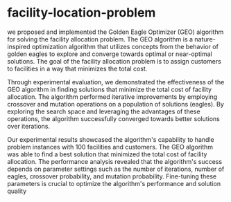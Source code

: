# facility-location-problem
we proposed and implemented the Golden Eagle Optimizer (GEO) algorithm for solving the facility allocation problem. 
The GEO algorithm is a nature-inspired optimization algorithm that utilizes concepts from the behavior of golden eagles to explore and converge towards optimal or near-optimal solutions. The goal of the facility allocation problem is to assign customers to facilities in a way that minimizes the total cost.

Through experimental evaluation, we demonstrated the effectiveness of the GEO algorithm in finding solutions that minimize the total cost of facility allocation. The algorithm performed iterative improvements by employing crossover and mutation operations on a population of solutions (eagles). By exploring the search space and leveraging the advantages of these operations, the algorithm successfully converged towards better solutions over iterations.

Our experimental results showcased the algorithm's capability to handle problem instances with 100 facilities and customers. The GEO algorithm was able to find a best solution that minimized the total cost of facility allocation. The performance analysis revealed that the algorithm's success depends on parameter settings such as the number of iterations, number of eagles, crossover probability, and mutation probability. Fine-tuning these parameters is crucial to optimize the algorithm's performance and solution quality
